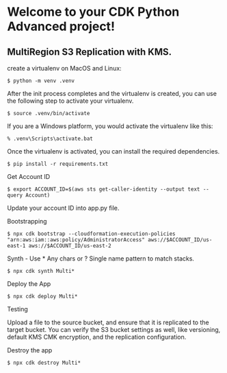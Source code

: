 
# Welcome to your CDK Python Advanced project!

## MultiRegion S3 Replication with KMS.

create a virtualenv on MacOS and Linux:

```
$ python -m venv .venv
```

After the init process completes and the virtualenv is created, you can use the following
step to activate your virtualenv.

```
$ source .venv/bin/activate
```

If you are a Windows platform, you would activate the virtualenv like this:

```
% .venv\Scripts\activate.bat
```

Once the virtualenv is activated, you can install the required dependencies.

```
$ pip install -r requirements.txt
```

Get Account ID

```
$ export ACCOUNT_ID=$(aws sts get-caller-identity --output text --query Account)
```
Update your account ID into app.py file.

Bootstrapping

```
$ npx cdk bootstrap --cloudformation-execution-policies "arn:aws:iam::aws:policy/AdministratorAccess" aws://$ACCOUNT_ID/us-east-1 aws://$ACCOUNT_ID/us-east-2
```

Synth - Use * Any chars or  ? Single name pattern to match stacks. 
```
$ npx cdk synth Multi*
```

Deploy the App 

```
$ npx cdk deploy Multi*
```

Testing

Upload a file to the source bucket, and ensure that it is replicated to the target bucket. You can verify the S3 bucket settings as well, like versioning, default KMS CMK encryption, and the replication configuration.

Destroy the app

```
$ npx cdk destroy Multi*
```

